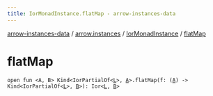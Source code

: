 ```yaml
---
title: IorMonadInstance.flatMap - arrow-instances-data
---
```


[arrow-instances-data](../../index.html) / [arrow.instances](../index.html) / [IorMonadInstance](index.html) / [flatMap](./flat-map.html)

# flatMap

`open fun <A, B> Kind<IorPartialOf<`[`L`](index.html#L)`>, `[`A`](flat-map.html#A)`>.flatMap(f: (`[`A`](flat-map.html#A)`) -> Kind<IorPartialOf<`[`L`](index.html#L)`>, `[`B`](flat-map.html#B)`>): Ior<`[`L`](index.html#L)`, `[`B`](flat-map.html#B)`>`
